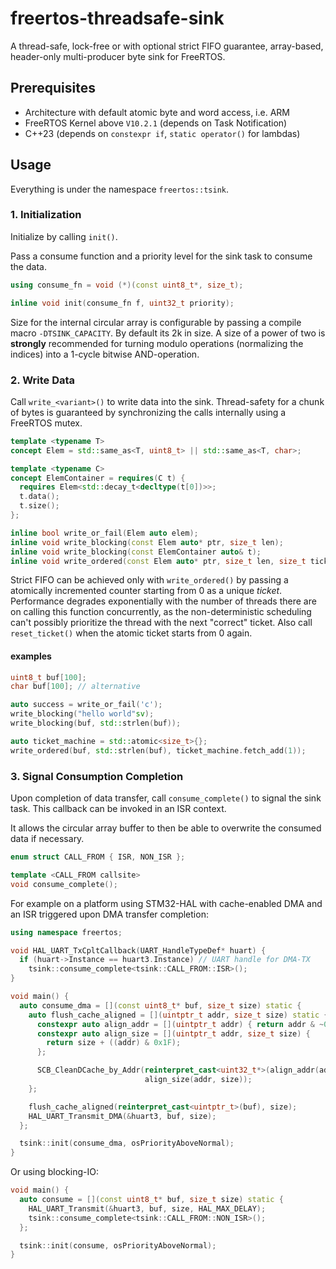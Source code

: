 # freertos-threadsafe-sink

A thread-safe, lock-free or with optional strict FIFO guarantee, array-based,
header-only multi-producer byte sink for FreeRTOS.

## Prerequisites

- Architecture with default atomic byte and word access, i.e. ARM
- FreeRTOS Kernel above `V10.2.1` (depends on Task Notification)
- C++23 (depends on `constexpr if`, `static operator()` for lambdas)

## Usage

Everything is under the namespace `freertos::tsink`.

### 1. Initialization

Initialize by calling `init()`.

Pass a consume function and a priority level for the sink task to consume the
data.

```cpp
using consume_fn = void (*)(const uint8_t*, size_t);

inline void init(consume_fn f, uint32_t priority);
```

Size for the internal circular array is configurable by passing a compile macro
`-DTSINK_CAPACITY`. By default its 2k in size. A size of a power of two is
**strongly** recommended for turning modulo operations (normalizing the indices)
into a 1-cycle bitwise AND-operation.

### 2. Write Data

Call `write_<variant>()` to write data into the sink. Thread-safety for a chunk
of bytes is guaranteed by synchronizing the calls internally using a
FreeRTOS mutex.

```cpp
template <typename T>
concept Elem = std::same_as<T, uint8_t> || std::same_as<T, char>;

template <typename C>
concept ElemContainer = requires(C t) {
  requires Elem<std::decay_t<decltype(t[0])>>;
  t.data();
  t.size();
};

inline bool write_or_fail(Elem auto elem);
inline void write_blocking(const Elem auto* ptr, size_t len);
inline void write_blocking(const ElemContainer auto& t);
inline void write_ordered(const Elem auto* ptr, size_t len, size_t ticket);
```

Strict FIFO can be achieved only with `write_ordered()` by passing a atomically
incremented counter starting from 0 as a unique *ticket*. Performance degrades
exponentially with the number of threads there are on calling this function
concurrently, as the non-deterministic scheduling can't possibly prioritize the
thread with the next "correct" ticket. Also call `reset_ticket()` when the
atomic ticket starts from 0 again.

#### examples

```cpp
uint8_t buf[100];
char buf[100]; // alternative

auto success = write_or_fail('c');
write_blocking("hello world"sv);
write_blocking(buf, std::strlen(buf));

auto ticket_machine = std::atomic<size_t>{};
write_ordered(buf, std::strlen(buf), ticket_machine.fetch_add(1));
```

### 3. Signal Consumption Completion

Upon completion of data transfer, call `consume_complete()` to signal
the sink task. This callback can be invoked in an ISR context.

It allows the circular array buffer to then be able to overwrite the consumed
data if necessary.

```cpp
enum struct CALL_FROM { ISR, NON_ISR };

template <CALL_FROM callsite>
void consume_complete();
```

For example on a platform using STM32-HAL with cache-enabled DMA and an ISR
triggered upon DMA transfer completion:

```cpp
using namespace freertos;

void HAL_UART_TxCpltCallback(UART_HandleTypeDef* huart) {
  if (huart->Instance == huart3.Instance) // UART handle for DMA-TX
    tsink::consume_complete<tsink::CALL_FROM::ISR>();
}

void main() {
  auto consume_dma = [](const uint8_t* buf, size_t size) static {
    auto flush_cache_aligned = [](uintptr_t addr, size_t size) static {
      constexpr auto align_addr = [](uintptr_t addr) { return addr & ~0x1F; };
      constexpr auto align_size = [](uintptr_t addr, size_t size) {
        return size + ((addr) & 0x1F);
      };

      SCB_CleanDCache_by_Addr(reinterpret_cast<uint32_t*>(align_addr(addr)),
                              align_size(addr, size));
    };

    flush_cache_aligned(reinterpret_cast<uintptr_t>(buf), size);
    HAL_UART_Transmit_DMA(&huart3, buf, size);
  };

  tsink::init(consume_dma, osPriorityAboveNormal);
}
```

Or using blocking-IO:

```cpp
void main() {
  auto consume = [](const uint8_t* buf, size_t size) static {
    HAL_UART_Transmit(&huart3, buf, size, HAL_MAX_DELAY);
    tsink::consume_complete<tsink::CALL_FROM::NON_ISR>();
  };

  tsink::init(consume, osPriorityAboveNormal);
}
```
